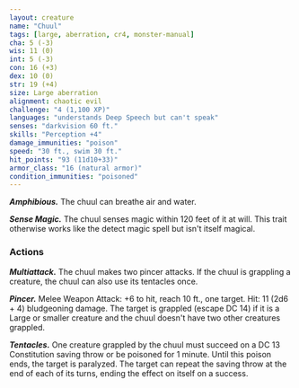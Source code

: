 ```yaml
---
layout: creature
name: "Chuul"
tags: [large, aberration, cr4, monster-manual]
cha: 5 (-3)
wis: 11 (0)
int: 5 (-3)
con: 16 (+3)
dex: 10 (0)
str: 19 (+4)
size: Large aberration
alignment: chaotic evil
challenge: "4 (1,100 XP)"
languages: "understands Deep Speech but can't speak"
senses: "darkvision 60 ft."
skills: "Perception +4"
damage_immunities: "poison"
speed: "30 ft., swim 30 ft."
hit_points: "93 (11d10+33)"
armor_class: "16 (natural armor)"
condition_immunities: "poisoned"
---
```


***Amphibious.*** The chuul can breathe air and water.

***Sense Magic.*** The chuul senses magic within 120 feet of it at will. This trait otherwise works like the detect magic spell but isn't itself magical.

### Actions

***Multiattack.*** The chuul makes two pincer attacks. If the chuul is grappling a creature, the chuul can also use its tentacles once.

***Pincer.*** Melee Weapon Attack: +6 to hit, reach 10 ft., one target. Hit: 11 (2d6 + 4) bludgeoning damage. The target is grappled (escape DC 14) if it is a Large or smaller creature and the chuul doesn't have two other creatures grappled.

***Tentacles.*** One creature grappled by the chuul must succeed on a DC 13 Constitution saving throw or be poisoned for 1 minute. Until this poison ends, the target is paralyzed. The target can repeat the saving throw at the end of each of its turns, ending the effect on itself on a success.
